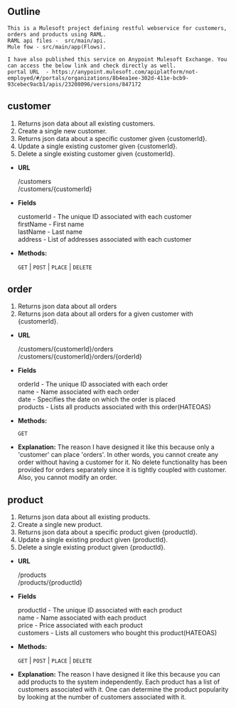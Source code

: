 **Outline**
----
	This is a Mulesoft project defining restful webservice for customers, orders and products using RAML.
	RAML api files -  src/main/api.
	Mule fow - src/main/app(Flows).

	I have also published this service on Anypoint Mulesoft Exchange. You can access the below link and check directly as well. 
	portal URL  - https://anypoint.mulesoft.com/apiplatform/not-employed/#/portals/organizations/8b4ea1ee-302d-411e-bcb9-93cebec9acb1/apis/23208096/versions/847172


**customer**
----
  1. Returns json data about all existing customers.
  2. Create a single new customer.
  3. Returns json data about a specific customer given {customerId}.
  4. Update a single existing customer given {customerId}. 
  5. Delete a single existing customer given {customerId}.

* **URL**
  
  /customers <br />
  /customers/{customerId}

* **Fields**

    customerId -  The unique ID associated with each customer <br />
    firstName - First name <br />
    lastName - Last name <br />
    address - List of addresses  associated with each customer <br />
    
* **Methods:**

  `GET` | `POST` | `PLACE` | `DELETE`
  
**order**
----  
  1. Returns json data about all orders 
  2. Returns json data about all orders for a given customer with {customerId}.

* **URL**
  
  /customers/{customerId}/orders <br />
  /customers/{customerId}/orders/{orderId}

* **Fields**

     orderId - The unique ID associated with each order <br />
     name -  Name associated with each order <br />
     date -  Specifies the date on which the order is placed <br />
     products -  Lists all products associated with this order(HATEOAS) <br />
    
* **Methods:**

  `GET`
  
* **Explanation:**
The reason I have designed it like this because only a 'customer' can place 'orders'. In other words, you cannot create any order without having  a customer for it.
 No delete functionality has been provided for orders separately since it is tightly coupled with customer.
 Also, you cannot modify an order.

**product**
----  
  1. Returns json data about all existing products.
  2. Create a single new product.
  3. Returns json data about a specific product given {productId}.
  4. Update a single existing product given {productId}. 
  5. Delete a single existing product given {productId}.

* **URL**
  
  /products <br />
  /products/{productId}

* **Fields**

     productId - The unique ID associated with each product <br />
     name -  Name associated with each product<br />
     price -  Price associated with each product<br />
     customers -  Lists all customers who bought this product(HATEOAS)<br />
    
* **Methods:**

  `GET` | `POST` | `PLACE` | `DELETE`
  
* **Explanation:**
The reason I have designed it like this because you can add products to the system independently.
Each product has a list of customers associated with it. One can determine the product popularity by looking at the number of customers associated with it.
